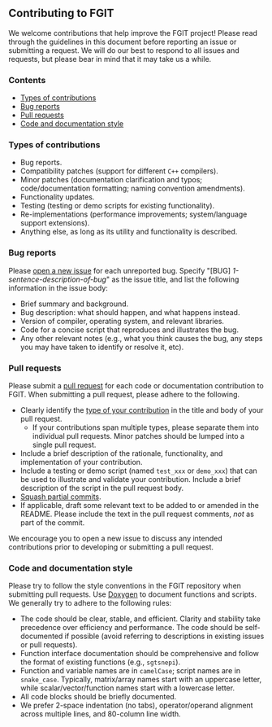 ## Contributing to FGlT


We welcome contributions that help improve the FGlT project!  Please read
through the guidelines in this document before reporting an issue or
submitting a request.  We will do our best to respond to all issues and
requests, but please bear in mind that it may take us a while.



<a name="toc"></a>

### Contents


- [Types of contributions](#contrib-types)
- [Bug reports](#bug-reports)
- [Pull requests](#pull-requests)
- [Code and documentation style](#style)



<a name="contrib-types"></a>

### Types of contributions


-   Bug reports.
-   Compatibility patches (support for different `C++` compilers).
-   Minor patches (documentation clarification and typos;
    code/documentation formatting; naming convention amendments).
-   Functionality updates.
-   Testing (testing or demo scripts for existing functionality).
-   Re-implementations (performance improvements; system/language support
    extensions).
-   Anything else, as long as its utility and functionality is described.



<a name="bug-reports"></a>

### Bug reports


Please [open a new issue][github-new-issue] for each unreported bug.
Specify "[BUG] *1-sentence-description-of-bug*" as the issue title, and
list the following information in the issue body:

-   Brief summary and background.
-   Bug description: what should happen, and what happens instead.
-   Version of compiler, operating system, and relevant libraries.
-   Code for a concise script that reproduces and illustrates the
    bug.
-   Any other relevant notes (e.g., what you think causes the bug, any
    steps you may have taken to identify or resolve it, etc).


[github-new-issue]: https://help.github.com/articles/creating-an-issue/



<a name="pull-requests"></a>

### Pull requests


Please submit a [pull request][github-pull-request] for each code or
documentation contribution to FGlT.  When submitting a pull request, please
adhere to the following.

-   Clearly identify the [type of your contribution](#contrib-types) in the
    title and body of your pull request.
    -   If your contributions span multiple types, please separate them
        into individual pull requests.  Minor patches should be lumped into
        a single pull request.
-   Include a brief description of the rationale, functionality, and
    implementation of your contribution.
-   Include a testing or demo script (named `test_xxx` or
    `demo_xxx`) that can be used to illustrate and validate your
    contribution.  Include a brief description of the script in the pull
    request body.
-   [Squash partial commits][github-squash-commit].
-   If applicable, draft some relevant text to be added to or amended in
    the README.  Please include the text in the pull request comments,
    *not* as part of the commit.

We encourage you to open a new issue to discuss any intended contributions
prior to developing or submitting a pull request.


[github-pull-request]:  https://help.github.com/articles/about-pull-requests/

[github-squash-commit]: https://help.github.com/articles/about-pull-request-merges/



<a name="style"></a>

### Code and documentation style


Please try to follow the style conventions in the FGlT repository when submitting pull requests.  Use [Doxygen][doxygen-documentation] to document functions and scripts.  We generally try to adhere to the following rules:

-   The code should be clear, stable, and efficient.  Clarity and stability
    take precedence over efficiency and performance.  The code should be
    self-documented if possible (avoid referring to descriptions in
    existing issues or pull requests).
-   Function interface documentation should be comprehensive and follow the
    format of existing functions (e.g., `sgtsnepi`).
-   Function and variable names are in `camelCase`; script names are in
    `snake_case`.  Typically, matrix/array names start with an uppercase
    letter, while scalar/vector/function names start with a lowercase
    letter.
-   All code blocks should be briefly documented.
-   We prefer 2-space indentation (no tabs), operator/operand alignment
    across multiple lines, and 80-column line width.

[doxygen-documentation]:  http://www.doxygen.nl

<!-- <a name="feature-requests"></a> -->

<!-- ### Feature requests -->


<!-- It is unlikely that we will do much development for new features, unless -->
<!-- they are essential or supported by theoretical advances.  We do, however, -->
<!-- encourage the development and submission of new features via pull requests. -->
